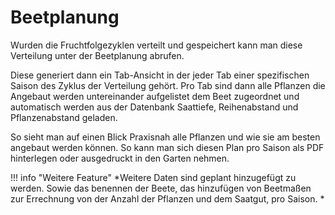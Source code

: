 # Beetplanung
Wurden die Fruchtfolgezyklen verteilt und gespeichert kann man diese Verteilung unter der Beetplanung abrufen.

Diese generiert dann ein Tab-Ansicht in der jeder Tab einer spezifischen Saison des  Zyklus der Verteilung gehört.  Pro Tab sind dann alle Pflanzen die Angebaut werden untereinander  aufgelistet dem Beet zugeordnet und automatisch werden aus der Datenbank Saattiefe, Reihenabstand und Pflanzenabstand geladen. 

So sieht man auf einen Blick Praxisnah alle Pflanzen und wie sie am besten angebaut werden können. So kann man sich diesen Plan pro Saison als PDF hinterlegen oder ausgedruckt in den Garten nehmen.

!!! info "Weitere Feature"
    *Weitere Daten sind geplant hinzugefügt zu werden. 
    Sowie das benennen der Beete, das hinzufügen von Beetmaßen zur Errechnung von der Anzahl der Pflanzen und dem Saatgut, pro Saison. *
